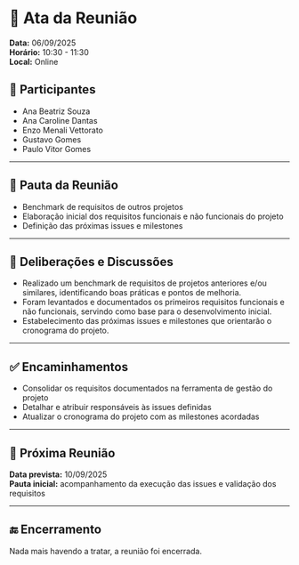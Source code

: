 # 📄 Ata da Reunião

**Data:** 06/09/2025  
**Horário:** 10:30 - 11:30  
**Local:** Online  

## 👥 Participantes
- Ana Beatriz Souza  
- Ana Caroline Dantas  
- Enzo Menali Vettorato  
- Gustavo Gomes  
- Paulo Vitor Gomes  

---

## 📌 Pauta da Reunião
- Benchmark de requisitos de outros projetos  
- Elaboração inicial dos requisitos funcionais e não funcionais do projeto  
- Definição das próximas issues e milestones  

---

## 💬 Deliberações e Discussões
- Realizado um benchmark de requisitos de projetos anteriores e/ou similares, identificando boas práticas e pontos de melhoria.  
- Foram levantados e documentados os primeiros requisitos funcionais e não funcionais, servindo como base para o desenvolvimento inicial.  
- Estabelecimento das próximas issues e milestones que orientarão o cronograma do projeto.  

---

## ✅ Encaminhamentos
- Consolidar os requisitos documentados na ferramenta de gestão do projeto  
- Detalhar e atribuir responsáveis às issues definidas  
- Atualizar o cronograma do projeto com as milestones acordadas  

---

## 📅 Próxima Reunião
**Data prevista:** 10/09/2025  
**Pauta inicial:** acompanhamento da execução das issues e validação dos requisitos  

---

## 🔚 Encerramento
Nada mais havendo a tratar, a reunião foi encerrada.  
